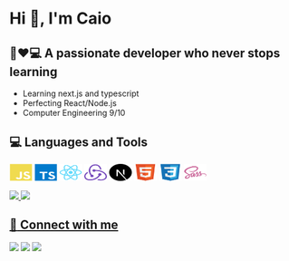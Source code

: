 # Hi 👋, I'm Caio

## :man::hearts::computer: A passionate developer who never stops learning
- Learning next.js and typescript
- Perfecting React/Node.js
- Computer Engineering 9/10


## :computer: Languages and Tools
<div style="display: inline_block">
  <img align="center" alt="Caio-Js" height="30" width="40" src="https://raw.githubusercontent.com/devicons/devicon/master/icons/javascript/javascript-plain.svg">
  <img align="center" alt="Caio-Ts" height="30" width="40" src="https://raw.githubusercontent.com/devicons/devicon/master/icons/typescript/typescript-plain.svg">
  <img align="center" alt="Caio-React" height="30" width="40" src="https://raw.githubusercontent.com/devicons/devicon/master/icons/react/react-original.svg">
  <img align="center" alt="Caio-Redux" height="30" width="40" src="https://raw.githubusercontent.com/devicons/devicon/master/icons/redux/redux-original.svg">
  <img align="center" alt="Caio-Next" height="30" width="40" src="https://raw.githubusercontent.com/devicons/devicon/master/icons/nextjs/nextjs-original.svg">
  <img align="center" alt="Caio-HTML" height="30" width="40" src="https://raw.githubusercontent.com/devicons/devicon/master/icons/html5/html5-original.svg">
  <img align="center" alt="Caio-CSS" height="30" width="40" src="https://raw.githubusercontent.com/devicons/devicon/master/icons/css3/css3-original.svg">
  <img align="center" alt="Caio-CSS" height="30" width="40" src="https://raw.githubusercontent.com/devicons/devicon/master/icons/sass/sass-original.svg">
</div>
 <br>
<div>
  <a href="https://github.com/caiodavid">
  <img height="180em" src="https://github-readme-stats.vercel.app/api/top-langs/?username=caiodavid&layout=compact&langs_count=8&theme=dracula"/>
  <img height="180em" src="https://github-readme-stats.vercel.app/api?username=caiodavid&show_icons=true&theme=dracula&include_all_commits=true&count_private=true"/>
</div>

  
## :calling: Connect with me

<div>
  <a href = "mailto: caiodavid111@gmail.com"><img src="https://img.shields.io/badge/-Gmail-%23EA4335?style=for-the-badge&logo=gmail&logoColor=white" target="_blank"></a>
  <a href="https://www.linkedin.com/in/caiodaviddesouza" target="_blank"><img src="https://img.shields.io/badge/-LinkedIn-%230077B5?style=for-the-badge&logo=linkedin&logoColor=white" target="_blank"></a>
  <a href="https://api.whatsapp.com/send?phone=5522992757280&text=Hello!" target="_blank"><img src="https://img.shields.io/badge/-WhatsApp-4CA143?style=for-the-badge&logo=whatsapp&logoColor=white" target="_blank"></a>
</div>

